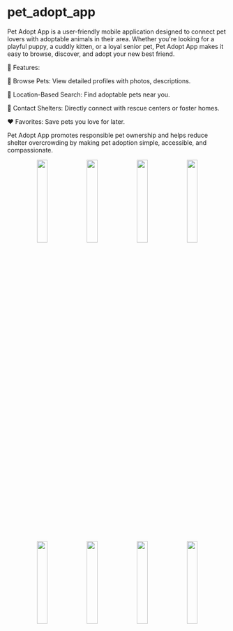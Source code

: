 # pet_adopt_app

Pet Adopt App is a user-friendly mobile application designed to connect pet lovers with adoptable animals in their area. Whether you're looking for a playful puppy, a cuddly kitten, or a loyal senior pet, Pet Adopt App makes it easy to browse, discover, and adopt your new best friend.

🌟 Features:

🐶 Browse Pets: View detailed profiles with photos, descriptions.

📍 Location-Based Search: Find adoptable pets near you.

💬 Contact Shelters: Directly connect with rescue centers or foster homes.

❤️ Favorites: Save pets you love for later.

Pet Adopt App promotes responsible pet ownership and helps reduce shelter overcrowding by making pet adoption simple, accessible, and compassionate.

<p align="center">
  <img src="https://github.com/vaishnavbhat05/pet_adopt/blob/development/screenshots/splash_screen.jpeg?raw=true" width="22%">
  <img src="https://github.com/vaishnavbhat05/pet_adopt/blob/development/screenshots/onboarding_screen.jpeg?raw=true" width="22%">
  <img src="https://github.com/vaishnavbhat05/pet_adopt/blob/development/screenshots/onboarding_screen2.jpeg?raw=true" width="22%">
  <img src="https://github.com/vaishnavbhat05/pet_adopt/blob/development/screenshots/onboarding_screen3.jpeg?raw=true" width="22%">
</p>
<p align="center">
  <img src="https://github.com/vaishnavbhat05/pet_adopt/blob/development/screenshots/home_screen.jpeg?raw=true" width="22%">
  <img src="https://github.com/vaishnavbhat05/pet_adopt/blob/development/screenshots/pet_details_screen.jpeg?raw=true" width="22%">
  <img src="https://github.com/vaishnavbhat05/pet_adopt/blob/development/screenshots/favourite_screen.jpeg?raw=true" width="22%">
  <img src="https://github.com/vaishnavbhat05/pet_adopt/blob/development/screenshots/bottom_navbar.jpeg?raw=true" width="22%">
</p>
